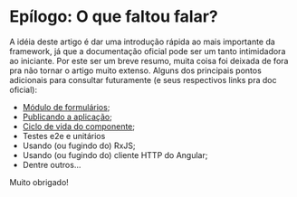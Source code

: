 # Epílogo: O que faltou falar?



A idéia deste artigo é dar uma introdução rápida ao mais importante da framework, já que a documentação oficial pode ser um tanto intimidadora ao iniciante. Por este ser um breve resumo, muita coisa foi deixada de fora pra não tornar o artigo muito extenso. Alguns dos principais pontos adicionais para consultar futuramente \(e seus respectivos links pra doc oficial\):

* [Módulo de formulários](https://angular.io/guide/reactive-forms);
* [Publicando a aplicação](https://angular.io/guide/deployment);
* [Ciclo de vida do componente](https://angular.io/guide/lifecycle-hooks);
* Testes e2e e unitários
* Usando \(ou fugindo do\) RxJS;
* Usando \(ou fugindo do\) cliente HTTP do Angular;
* Dentre outros...

Muito obrigado!

